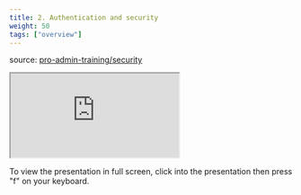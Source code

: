```yaml
---
title: 2. Authentication and security
weight: 50
tags: ["overview"]
---
```


source: <a href="https://colorado.rstudio.com/rsc/pro-admin-training/security" target="_blank">pro-admin-training/security</a>
<div class="xaringan-column">
  <div class="responsive-container-xaringan">
    <div class="animated-r-wrapper">
      <div class="animated-r-vertical">
        <div class="animated-r-circle"></div>
      </div>
      <div class="animated-r-diagonal"></div>
    </div>
    <iframe 
      src="https://colorado.rstudio.com/rsc/pro-admin-training/security/02_security.html" 
          gesture="media"  allow="encrypted-media" allowfullscreen
          scrolling="no">
    </iframe>
  </div>
</div>


To view the presentation in full screen, click into the presentation then press "f" on your keyboard.

